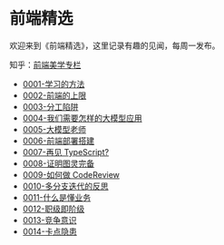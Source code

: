 # 前端精选

欢迎来到《前端精选》，这里记录有趣的见闻，每周一发布。

知乎：[前端美学专栏](https://www.zhihu.com/column/c_1388648845178355712)

- [0001-学习的方法](handpick/0001-学习的方法.md)
- [0002-前端的上限](handpick/0002-前端的上限.md)
- [0003-分工陷阱](handpick/0003-分工陷阱.md)
- [0004-我们需要怎样的大模型应用](handpick/0004-我们需要怎样的大模型应用.md)
- [0005-大模型老师](handpick/0005-大模型老师.md)
- [0006-前端部署搭建](handpick/0006-前端部署搭建.md)
- [0007-再见 TypeScript?](handpick/0007-再见TypeScript.md)
- [0008-证明图灵完备](handpick/0008-证明图灵完备.md)
- [0009-如何做 CodeReview](handpick/0009-如何做CodeReview.md)
- [0010-多分支迭代的反思](handpick/0010-多分支迭代的反思.md)
- [0011-什么是懂业务](handpick/0011-什么是懂业务.md)
- [0012-职级即阶级](handpick/0012-职级即阶级.md)
- [0013-竞争意识](handpick/0013-竞争意识.md)
- [0014-卡点隐患](handpick/0014-卡点隐患.md)

